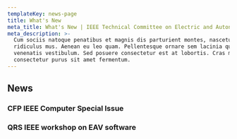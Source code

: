 ```yaml
---
templateKey: news-page
title: What's New
meta_title: What's New | IEEE Technical Committee on Electric and Autonomous Vehicles
meta_description: >-
  Cum sociis natoque penatibus et magnis dis parturient montes, nascetur
  ridiculus mus. Aenean eu leo quam. Pellentesque ornare sem lacinia quam
  venenatis vestibulum. Sed posuere consectetur est at lobortis. Cras mattis
  consectetur purus sit amet fermentum.
---
```


## News

### CFP IEEE Computer Special Issue

### QRS IEEE workshop on EAV software
